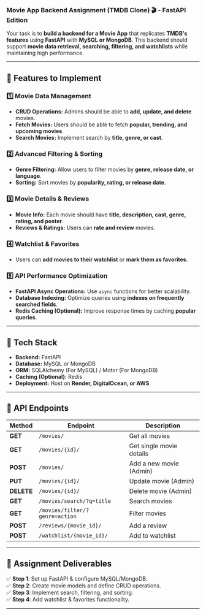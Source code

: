 ### **Movie App Backend Assignment (TMDB Clone) 🎬 - FastAPI Edition**  

Your task is to **build a backend for a Movie App** that replicates **TMDB's features** using **FastAPI** with **MySQL or MongoDB**. This backend should support **movie data retrieval, searching, filtering, and watchlists** while maintaining high performance.  

---

## **🔹 Features to Implement**
### **1️⃣ Movie Data Management**
- **CRUD Operations:** Admins should be able to **add, update, and delete** movies.
- **Fetch Movies:** Users should be able to fetch **popular, trending, and upcoming movies**.
- **Search Movies:** Implement search by **title, genre, or cast**.

### **2️⃣ Advanced Filtering & Sorting**
- **Genre Filtering:** Allow users to filter movies by **genre, release date, or language**.
- **Sorting:** Sort movies by **popularity, rating, or release date**.

### **3️⃣ Movie Details & Reviews**
- **Movie Info:** Each movie should have **title, description, cast, genre, rating, and poster**.
- **Reviews & Ratings:** Users can **rate and review** movies.

### **4️⃣ Watchlist & Favorites**
- Users can **add movies to their watchlist** or **mark them as favorites**.

### **5️⃣ API Performance Optimization**
- **FastAPI Async Operations:** Use `async` functions for better scalability.
- **Database Indexing:** Optimize queries using **indexes on frequently searched fields**.
- **Redis Caching (Optional):** Improve response times by caching **popular queries**.

---

## **🔹 Tech Stack**
- **Backend:** FastAPI  
- **Database:** MySQL or MongoDB  
- **ORM:** SQLAlchemy (For MySQL) / Motor (For MongoDB)  
- **Caching (Optional):** Redis  
- **Deployment:** Host on **Render, DigitalOcean, or AWS**  

---

## **🔹 API Endpoints**
| **Method** | **Endpoint** | **Description** |
|-----------|-------------|----------------|
| **GET** | `/movies/` | Get all movies |
| **GET** | `/movies/{id}/` | Get single movie details |
| **POST** | `/movies/` | Add a new movie (Admin) |
| **PUT** | `/movies/{id}/` | Update movie (Admin) |
| **DELETE** | `/movies/{id}/` | Delete movie (Admin) |
| **GET** | `/movies/search/?q=title` | Search movies |
| **GET** | `/movies/filter/?genre=action` | Filter movies |
| **POST** | `/reviews/{movie_id}/` | Add a review |
| **POST** | `/watchlist/{movie_id}/` | Add to watchlist |

---

## **🔹 Assignment Deliverables**
✅ **Step 1**: Set up FastAPI & configure MySQL/MongoDB.  
✅ **Step 2**: Create movie models and define CRUD operations.  
✅ **Step 3**: Implement search, filtering, and sorting.  
✅ **Step 4**: Add watchlist & favorites functionality.  

---
